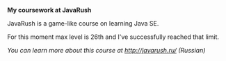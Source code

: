 <b>My coursework at JavaRush</b>

JavaRush is a game-like course on learning Java SE.

For this moment max level is 26th and I've successfully reached that limit.

*You can learn more about this course at http://javarush.ru/ (Russian)*

